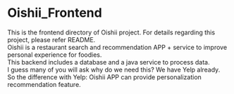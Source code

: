# Oishii_Frontend
This is the frontend directory of Oishii project. For details regarding this project, please refer README.<br/>
Oishii is a restaurant search and recommendation APP + service to improve personal experience for foodies.<br/>
This backend includes a database and a java service to process data.<br/>
I guess many of you will ask why do we need this? We have Yelp already.<br/>
So the difference with Yelp: Oishii APP can provide personalization recommendation feature.<br/>



